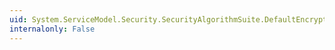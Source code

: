 ```yaml
---
uid: System.ServiceModel.Security.SecurityAlgorithmSuite.DefaultEncryptionKeyDerivationLength
internalonly: False
---
```

